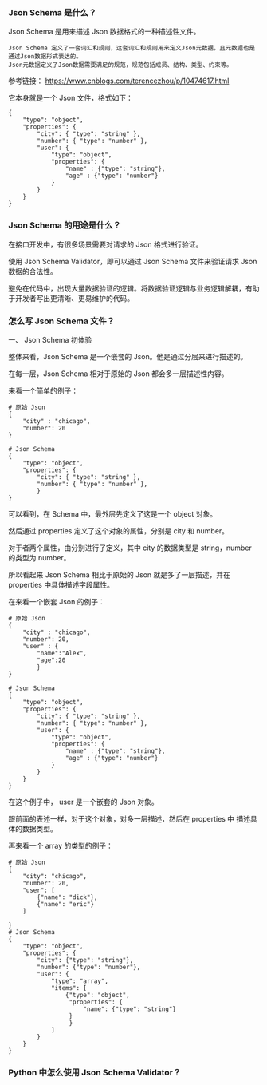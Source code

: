 ###  Json Schema 是什么？

Json Schema 是用来描述 Json 数据格式的一种描述性文件。

```
Json Schema 定义了一套词汇和规则，这套词汇和规则用来定义Json元数据，且元数据也是通过Json数据形式表达的。
Json元数据定义了Json数据需要满足的规范，规范包括成员、结构、类型、约束等。
```
参考链接：
https://www.cnblogs.com/terencezhou/p/10474617.html

它本身就是一个 Json 文件，格式如下：

```
{ 
    "type": "object",
    "properties": {
        "city": { "type": "string" },
        "number": { "type": "number" },
        "user": { 
            "type": "object",
            "properties": {
                "name" : {"type": "string"},
                "age" : {"type": "number"}
            }                       
        }
    }
}
```

### Json Schema 的用途是什么？

在接口开发中，有很多场景需要对请求的 Json 格式进行验证。

使用 Json Schema Validator，即可以通过 Json Schema 文件来验证请求 Json 数据的合法性。

避免在代码中，出现大量数据验证的逻辑。将数据验证逻辑与业务逻辑解耦，有助于开发者写出更清晰、更易维护的代码。


### 怎么写 Json Schema 文件？

一、 Json Schema 初体验

整体来看，Json Schema 是一个嵌套的 Json。他是通过分层来进行描述的。

在每一层，Json Schema 相对于原始的 Json 都会多一层描述性内容。

来看一个简单的例子：


```
# 原始 Json
{
    "city" : "chicago", 
    "number": 20
}

# Json Schema
{ 
    "type": "object",
    "properties": {
        "city": { "type": "string" },
        "number": { "type": "number" },                      
        }
}
```

可以看到，在 Schema 中，最外层先定义了这是一个 object 对象。 

然后通过 properties 定义了这个对象的属性，分别是 city 和 number。

对于者两个属性，由分别进行了定义，其中 city 的数据类型是 string，number 的类型为 number。

所以看起来 Json Schema 相比于原始的 Json 就是多了一层描述，并在 properties 中具体描述字段属性。

在来看一个嵌套 Json 的例子：

```
# 原始 Json
{
    "city" : "chicago", 
    "number": 20, 
    "user" : {
        "name":"Alex", 
        "age":20
        }
}

# Json Schema
{ 
    "type": "object",
    "properties": {
        "city": { "type": "string" },
        "number": { "type": "number" },
        "user": { 
            "type": "object",
            "properties": {
                "name" : {"type": "string"},
                "age" : {"type": "number"}
            }                       
        }
    }
}
```

在这个例子中， user 是一个嵌套的 Json 对象。

跟前面的表述一样，对于这个对象，对多一层描述，然后在 properties 中 描述具体的数据类型。

再来看一个 array 的类型的例子：


```
# 原始 Json
{
    "city": "chicago",
    "number": 20,
    "user": [
        {"name": "dick"},
        {"name": "eric"}
    ]

}
# Json Schema
{
    "type": "object",
    "properties": {
        "city": {"type": "string"},
        "number": {"type": "number"},
        "user": {
            "type": "array",
            "items": [
                {"type": "object",
                 "properties": {
                     "name": {"type": "string"}
                 }
                 }
            ]
        }
    }
}

```


### Python 中怎么使用 Json Schema Validator？
